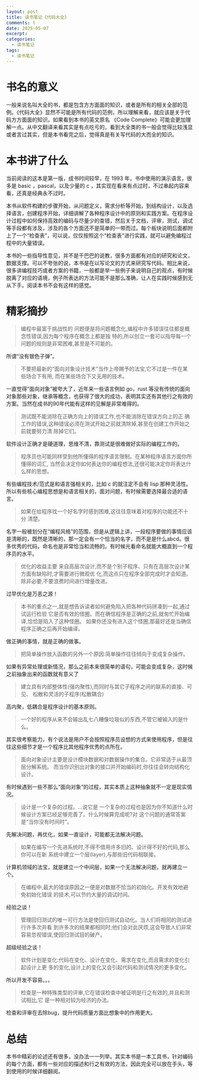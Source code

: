 ```yaml
---
layout: post
title: 读书笔记《代码大全》
comments: t
date: 2025-05-07
excerpt:
categories:
  - 读书笔记
tags:
  - 读书笔记
---
```



# 书名的意义

一般来说名叫大全的书，都是包含方方面面的知识，或者是所有的相关全部的范例。《代码大全》显然不可能是所有代码的范例，所以理解来看，就应该是关于代码方方面面的知识。如果看到本书的英文原名 《Code Complete》可能会更加理解一点。从中文翻译来看其实是有点吃亏的，看到大全类的书一般会觉得比较浅显或者言过其实，但是本书看完之后，觉得真是有关写代码的大而全的知识。


# 本书讲了什么

当前阅读的这本是第一版，成书时间较早，在 1993 年，书中使用的演示语言，很多是 basic ，pascal，以及少量的 c ，其实现在看来有点过时，不过串起内容来看，还真是经典永不过时。

本书从软件构建的步骤开始，从问题定义，需求分析等开始，到结构设计，以及选择语言，创建程序开始，详细讲解了各种程序设计中的原则和实践方案。在程序设计过程中如何保持高效的编码与尽量少的查错，然后关于文档，评审，测试，调试等手段都有涉及，涉及的各个方面还不是简单的一带而过。每个板块说明后面都附上了一个“检查表”，可以说，仅仅按照这个“检查表”进行实践，就可以避免编程过程中的大量错误。

本书的一些指导性意见，并不是干巴巴的说教，很多方面都有对应的研究和论文，数据支撑。可以不夸张的说，本书是在以写论文的方式来研究写代码。相比来说，很多讲编程技巧或者方案的书籍，一般都是举一些例子来说明自己的观点，有时候脱离了对应的语境，例子所表达的方法可能不是那么准确，让人在实践时候感到无从下手。阅读本书不会有这样的感觉。


# 精彩摘抄

> 编程中最富于挑战性的 问题便是将问题概念化,编程中许多错误往往都是概念性错误,因为每个程序在概念上都是独 特的,所以创立一套可以指导每一个问题的规则是非常困难,甚至是不可能的。

所谓“没有银色子弹”。

> 不要把最新的“面向对象设计技术”当作上帝赐予的法宝,它不过是一件在某些场合下有用, 而在某些场合下又无用的技术。

一直觉得“面向对象”被夸大了，近年来一些语言例如 go，rust 等没有传统的面向对象那些对象，继承等概念，也获得了很大的成功，表明其实还有其他行之有效的方案。当然在成书的90年代能有这样的见解是非常难得的。

> 测试既不能消除在正确方向上的错误工作,也不能消除在错误方向上的正 确工作的错误,这种错误必须在测试开始之前就清除掉,甚至在创建工作开始之前就要努力清 除掉它们。

软件设计正确才是硬道理，思维不清，靠测试是很难做好实际的编程工作的。

> 程序员也可能同样受到他所懂得的程序语言限制。在某种程序语言方面你所懂得的词汇, 当然会决定你如何表达你的编程想法,还很可能决定你将表达什么样的思想。

有些编程技术/范式是和语言强相关的，比如 c 的就注定不会有 lisp 那种灵活性。所以有些核心编程思想是和语言相关的，面对问题，有时候需要选择最合适的语言。

> 如果在给程序找一个好名字时感到困难,这往往意味着对程序的功能还不十分 清楚。

名字一般被划分在“编程风格”的范围，但是从逻辑上讲，一段程序要做的事情应该是清晰的，既然是清晰的，那一定会有一个恰当的名字，而不是是什么abcd。很多优秀的代码，命名也是非常恰当和流畅的。有时候光看命名就能大概直到一个程序员的水平。

> 优化的收益主要 来自高层次设计,而不是个别子程序、只有在高层次设计某方面有缺陷时,才需要进行微观优 化,而这点只在程序全部完成时才会知道。除非必要,不要浪费时间进行增量改进。

过早优化是万恶之源！

> 本书的重点之一,就是想告诉读者如何避免陷入把各种代码拼凑到一起,通过试运行检验 它是否有效的怪圈。而在确信程序是正确的之前,就匆忙开始编译,恰恰是陷入了这种怪圈。 如果你还没有进入这个怪圈,那最好还是当确信程序正确之后再开始编译。

做正确的事情，就是正确的做事。

> 把简单操作放入函数的另外一个原因:简单操作往往倾向于变成复杂操作。

如果有异常处理或新情况，那么之前本来很简单的语句，可能会变成复杂，这时候之前抽象出来的函数就有意义了

> 建立具有内部整体性(强内聚性),而同时与其它子程序之间的联系的直接、可见、 松散和灵活的子程序(松散耦合)

高内聚，低耦合是程序设计的基本原则。

> 一个好的程序从来不会输出乱七八糟像垃圾似的东西,不管它被输入的是什么。

其实很考察能力，有个说法是用户不会按照程序员设想的方式来使用程序，但是往往这些细节才是一个程序比其他程序优秀的点所在。

> 面向对象设计主要是设计模块数据和对数据操作的集合。它非常适于从最顶层分解系统。 而当你识别出对象的接口并开始编码时,你往往会转向结构化设计。

有时候遇到一些不那么“面向对象”的过程，其实本质上这种抽象就不一定是现实情况。

> 设计是一个复杂的过程。&#x2026;说它是 一个复杂的过程也是因为你不知道什么时候设计方案已经足够完善了。什么时候算完成呢?对 这个问题的通常答案是“当你没有时间时”。

先解决问题，再优化，如果一直设计，可能都无法解决问题。

> 如果在编写一个先进系统时,不得不借用许多旧的、设计得不好的代码,那么你可以在新 系统中建立一个层(layer),与那些旧代码相联接。

计算机领域的法宝，就是建立一个中间层，如果一个无法解决问题，就再建立一个。

> 在编程中,最大的错误原因之一便是对数据不恰当的初始化。开发有效地避免初始化错误 的技术,可以节约大量的调试时间。

经验之谈！

> 管理回归测试的唯一可行方法是使回归测试自动化。当人们将相同的测试进行许多次并看 到许多次的结果都相同时;他们会对此厌烦,这会导致人们非常容易忽视错误,使回归测试目的破产。

超级经验之谈！

> 软件计划是变化:代码在变化、设计在变化、需求在变化,而且需求的变化引起设计上更 多的变化,设计上的变化又会引起代码和测试情况的更多变化。

所以开发不容易。。。

> 检查是一种特殊类型的评审,它在错误检查中被证明是行之有效的,并且和测试相比,它 是一种相对较为经济的办法。

检查和评审在去除bug，提升代码质量方面比想象中的作用更大。


# 总结

本书中精彩的论述还有很多，没办法一一列举。其实本书是一本工具书，针对编码的每个方面，都有一些对应的描述和行之有效的方法，因此完全可以放在手头，等到使用的时候详细翻阅。
